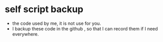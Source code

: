 # self script backup

* the code used by me, it is not use for you.
* I backup these code in the github , so that I can record them if I need everywhere.
